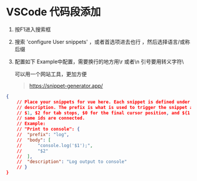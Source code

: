 # VSCode 代码段添加

1. 按F1进入搜索框

2. 搜索 'configure User snippets' ，或者首选项进去也行 ，然后选择语言/或称后缀

3. 配置如下 Example中配置，需要换行的地方用\r 或者\n 引号要用转义字符\

   可以用一个网站工具，更加方便

   > https://snippet-generator.app/

   

```json
{
	// Place your snippets for vue here. Each snippet is defined under a snippet name and has a prefix, body and 
	// description. The prefix is what is used to trigger the snippet and the body will be expanded and inserted. Possible variables are:
	// $1, $2 for tab stops, $0 for the final cursor position, and ${1:label}, ${2:another} for placeholders. Placeholders with the 
	// same ids are connected.
	// Example:
	// "Print to console": {
	// 	"prefix": "log",
	// 	"body": [
	// 		"console.log('$1');",
	// 		"$2"
	// 	],
	// 	"description": "Log output to console"
	// }
}
```

